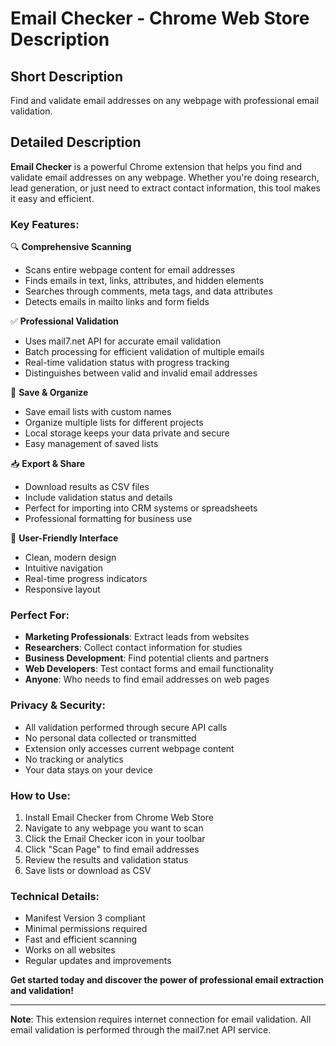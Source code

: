 # Email Checker - Chrome Web Store Description

## Short Description
Find and validate email addresses on any webpage with professional email validation.

## Detailed Description

**Email Checker** is a powerful Chrome extension that helps you find and validate email addresses on any webpage. Whether you're doing research, lead generation, or just need to extract contact information, this tool makes it easy and efficient.

### Key Features:

🔍 **Comprehensive Scanning**
- Scans entire webpage content for email addresses
- Finds emails in text, links, attributes, and hidden elements
- Searches through comments, meta tags, and data attributes
- Detects emails in mailto links and form fields

✅ **Professional Validation**
- Uses mail7.net API for accurate email validation
- Batch processing for efficient validation of multiple emails
- Real-time validation status with progress tracking
- Distinguishes between valid and invalid email addresses

💾 **Save & Organize**
- Save email lists with custom names
- Organize multiple lists for different projects
- Local storage keeps your data private and secure
- Easy management of saved lists

📥 **Export & Share**
- Download results as CSV files
- Include validation status and details
- Perfect for importing into CRM systems or spreadsheets
- Professional formatting for business use

🎨 **User-Friendly Interface**
- Clean, modern design
- Intuitive navigation
- Real-time progress indicators
- Responsive layout

### Perfect For:
- **Marketing Professionals**: Extract leads from websites
- **Researchers**: Collect contact information for studies
- **Business Development**: Find potential clients and partners
- **Web Developers**: Test contact forms and email functionality
- **Anyone**: Who needs to find email addresses on web pages

### Privacy & Security:
- All validation performed through secure API calls
- No personal data collected or transmitted
- Extension only accesses current webpage content
- No tracking or analytics
- Your data stays on your device

### How to Use:
1. Install Email Checker from Chrome Web Store
2. Navigate to any webpage you want to scan
3. Click the Email Checker icon in your toolbar
4. Click "Scan Page" to find email addresses
5. Review the results and validation status
6. Save lists or download as CSV

### Technical Details:
- Manifest Version 3 compliant
- Minimal permissions required
- Fast and efficient scanning
- Works on all websites
- Regular updates and improvements

**Get started today and discover the power of professional email extraction and validation!**

---

**Note**: This extension requires internet connection for email validation. All email validation is performed through the mail7.net API service. 